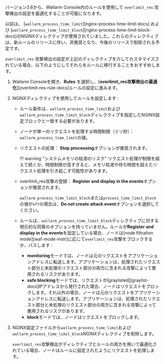 バージョン3.6から、Wallarm Console内のルールを使用して `overlimit_res` 攻撃検出の設定を最適化することが可能になります。

以前は、 [`wallarm_process_time_limit`][nginx-process-time-limit-docs] および [`wallarm_process_time_limit_block`][nginx-process-time-limit-block-docs]のNGINXディレクティブが使用されていました。これらのディレクティブは、新ルールのリリースに伴い、非推奨となり、今後のリリースで削除される予定です。

`overlimit_res` 攻撃検出の設定が上記のディレクティブを介してカスタマイズされている場合、以下のようにしてそれらをルールに移行することをおすすめします。

1. Wallarm Consoleを開き、**Rules** を選択し、[**overlimit_res攻撃検出の最適化**][overlimit-res-rule-docs]ルールの設定に進みます。
1. NGINXディレクティブを使用してルールを設定します :

    * ルール条件は、`wallarm_process_time_limit`および`wallarm_process_time_limit_block`ディレクティブを指定したNGINX設定ブロックと一致する必要があります。
    * ノードが単一のリクエストを処理する時間制限（ミリ秒）： `wallarm_process_time_limit`の値。
    * リクエストの処理： **Stop processing**オプションが推奨されます。

        !!! warning  "システムメモリの枯渇のリスク"
            リクエスト処理が制限を超えて続くか、時間制限が高すぎると、メモリ枯渇や待ち時間を超えたリクエスト処理を引き起こす可能性があります。

    * overlimit_res攻撃の登録： **Register and display in the events**オプションが推奨されます。

        `wallarm_process_time_limit_block`または`process_time_limit_block`の値が`off`の場合は、**Do not create attack event**オプションを選択してください。

    * ルールは、`wallarm_process_time_limit_block`ディレクティブに対する明示的な同等のオプションを持っていません。ルールが**Register and display in the events**を設定している場合、ノードは[node filtration mode][waf-mode-instr]に応じて`overlimit_res`攻撃をブロックするか、パスします :

        * **monitoring**モードでは、ノードは元のリクエストをアプリケーションアドレスに転送します。アプリケーションは、処理されたリクエスト部分と未処理のリクエスト部分の両方に含まれる攻撃によって悪用されるリスクがあります。
        * **safe blocking**モードでは、リクエストが[graylisted][graylist-docs]IPアドレスから発行された場合、ノードはリクエストをブロックします。それ以外の場合、ノードは元のリクエストをアプリケーションアドレスに転送します。アプリケーションは、処理されたリクエスト部分と未処理のリクエスト部分の両方に含まれる攻撃によって悪用されるリスクがあります。
        * **block**モードでは、ノードはリクエストをブロックします。
1. NGINX設定ファイルから`wallarm_process_time_limit`および`wallarm_process_time_limit_block`NGINXディレクティブを削除します。

    `overlimit_res`攻撃検出がディレクティブとルールの両方を用いて最適化されている場合、ノードはルールに設定されたようにリクエストを処理します。